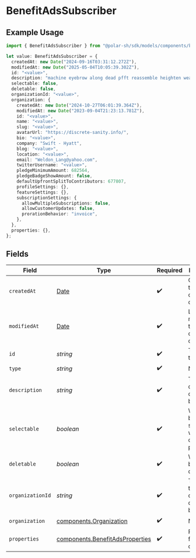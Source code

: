 # BenefitAdsSubscriber

## Example Usage

```typescript
import { BenefitAdsSubscriber } from "@polar-sh/sdk/models/components/benefitadssubscriber.js";

let value: BenefitAdsSubscriber = {
  createdAt: new Date("2024-09-16T03:31:12.272Z"),
  modifiedAt: new Date("2025-05-04T10:05:39.302Z"),
  id: "<value>",
  description: "machine eyebrow along dead pfft reassemble heighten wear",
  selectable: false,
  deletable: false,
  organizationId: "<value>",
  organization: {
    createdAt: new Date("2024-10-27T06:01:39.364Z"),
    modifiedAt: new Date("2023-09-04T21:23:13.781Z"),
    id: "<value>",
    name: "<value>",
    slug: "<value>",
    avatarUrl: "https://discrete-sanity.info/",
    bio: "<value>",
    company: "Swift - Hyatt",
    blog: "<value>",
    location: "<value>",
    email: "Weldon_Lang@yahoo.com",
    twitterUsername: "<value>",
    pledgeMinimumAmount: 682564,
    pledgeBadgeShowAmount: false,
    defaultUpfrontSplitToContributors: 677807,
    profileSettings: {},
    featureSettings: {},
    subscriptionSettings: {
      allowMultipleSubscriptions: false,
      allowCustomerUpdates: false,
      prorationBehavior: "invoice",
    },
  },
  properties: {},
};
```

## Fields

| Field                                                                                         | Type                                                                                          | Required                                                                                      | Description                                                                                   |
| --------------------------------------------------------------------------------------------- | --------------------------------------------------------------------------------------------- | --------------------------------------------------------------------------------------------- | --------------------------------------------------------------------------------------------- |
| `createdAt`                                                                                   | [Date](https://developer.mozilla.org/en-US/docs/Web/JavaScript/Reference/Global_Objects/Date) | :heavy_check_mark:                                                                            | Creation timestamp of the object.                                                             |
| `modifiedAt`                                                                                  | [Date](https://developer.mozilla.org/en-US/docs/Web/JavaScript/Reference/Global_Objects/Date) | :heavy_check_mark:                                                                            | Last modification timestamp of the object.                                                    |
| `id`                                                                                          | *string*                                                                                      | :heavy_check_mark:                                                                            | The ID of the benefit.                                                                        |
| `type`                                                                                        | *string*                                                                                      | :heavy_check_mark:                                                                            | N/A                                                                                           |
| `description`                                                                                 | *string*                                                                                      | :heavy_check_mark:                                                                            | The description of the benefit.                                                               |
| `selectable`                                                                                  | *boolean*                                                                                     | :heavy_check_mark:                                                                            | Whether the benefit is selectable when creating a product.                                    |
| `deletable`                                                                                   | *boolean*                                                                                     | :heavy_check_mark:                                                                            | Whether the benefit is deletable.                                                             |
| `organizationId`                                                                              | *string*                                                                                      | :heavy_check_mark:                                                                            | The ID of the organization owning the benefit.                                                |
| `organization`                                                                                | [components.Organization](../../models/components/organization.md)                            | :heavy_check_mark:                                                                            | N/A                                                                                           |
| `properties`                                                                                  | [components.BenefitAdsProperties](../../models/components/benefitadsproperties.md)            | :heavy_check_mark:                                                                            | Properties for a benefit of type `ads`.                                                       |